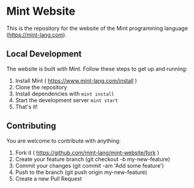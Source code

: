 # Mint Website

This is the repository for the website of the Mint programming language (https://mint-lang.com). 

## Local Development

The website is built with Mint. Follow these steps to get up and running:

1. Install Mint ( https://www.mint-lang.com/install )
2. Clone the repository
3. Install dependencies with `mint install`
4. Start the development server `mint start`
6. That's it!

## Contributing

You are welcome to contribute with anything:

1. Fork it ( https://github.com/mint-lang/mint-website/fork )
2. Create your feature branch (git checkout -b my-new-feature)
3. Commit your changes (git commit -am 'Add some feature')
4. Push to the branch (git push origin my-new-feature)
5. Create a new Pull Request
